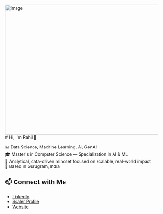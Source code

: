 <img width="733" height="428" alt="image" src="https://github.com/user-attachments/assets/11ece2b9-eca2-4bd9-af0a-56f717279174" /># Hi, I'm Rahil 👋

📊 Data Science, Machine Learning, AI, GenAI  
🎓 Master's in Computer Science — Specialization in AI & ML  
🧠 Analytical, data-driven mindset focused on scalable, real-world impact  
📍 Based in Gurugram, India

## 📫 Connect with Me
- [LinkedIn](https://www.linkedin.com/in/rahil-qureshi-453a10123)
- [Scaler Profile](https://www.scaler.com/academy/profile/rahil161190/)
- [Website](https://datascienceportfol.io/rahilidentified)
